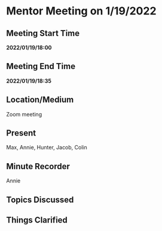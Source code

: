 # Mentor Meeting on 1/19/2022

## Meeting Start Time

**2022/01/19/18:00**

## Meeting End Time

**2022/01/19/18:35**

## Location/Medium

Zoom meeting

## Present
Max, Annie, Hunter, Jacob, Colin

## Minute Recorder
Annie

## Topics Discussed


## Things Clarified



